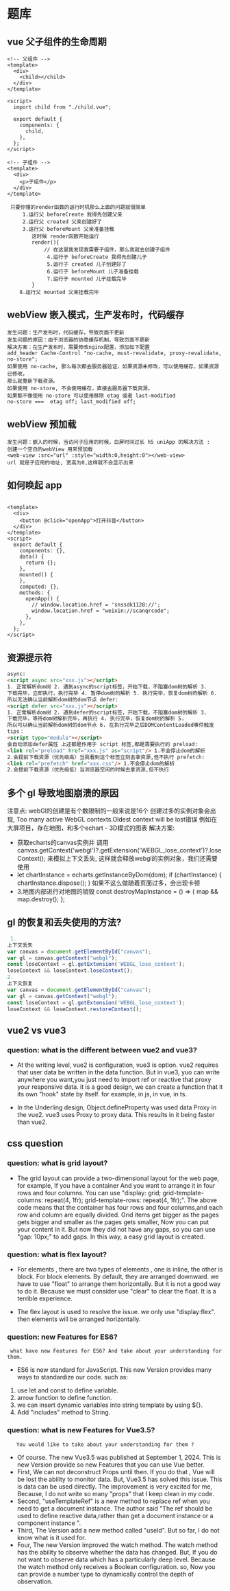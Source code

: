 # 题库

## vue 父子组件的生命周期

```vue
<!-- 父组件 -->
<template>
  <div>
    <child></child>
  </div>
</template>

<script>
  import child from "./child.vue";

  export default {
    components: {
      child,
    },
  };
</script>

<!-- 子组件 -->
<template>
  <div>
    <p>子组件</p>
  </div>
</template>
```

```
 只要你懂的render函数的运行时机那么上面的问题就很简单
     1.运行父 beforeCreate 我得先创建父亲
     2.运行父 created 父亲创建好了
     3.运行父 beforeMount 父亲准备挂载
        这时候 render函数开始运行
        render(){
            // 在这里我发现我需要子组件，那么我就去创建子组件
             4.运行子 beforeCreate 我得先创建儿子
             5.运行子 created 儿子创建好了
             6.运行子 beforeMount 儿子准备挂载
             7.运行子 mounted 儿子挂载完毕
        }
    8.运行父 mounted 父亲挂载完毕
```

## webView 嵌入模式，生产发布时，代码缓存

```
发生问题：生产发布时，代码缓存，导致页面不更新
发生问题的原因：由于浏览器的协商缓存机制，导致页面不更新
解决方案：在生产发布时，需要修改nginx配置，添加如下配置
add_header Cache-Control "no-cache, must-revalidate, proxy-revalidate, no-store";
如果使用 no-cache, 那么每次都去服务器验证，如果资源未修改，可以使用缓存，如果资源已修改，
那么就重新下载资源。
如果使用 no-store, 不会使用缓存，直接去服务器下载资源。
如果都不像使用 no-store 可以使用移除 etag 或者 last-modified
no-store ===  etag off; last_modified off;
```

## webView 预加载

```vue
发生问题：嵌入的时候，当访问子应用的时候，白屏时间过长 h5 uniApp 的解决方法 :
创建一个空白的webView 用来预加载
<web-view :src="url" :style="width:0,height:0"></web-view>
url 就是子应用的地址, 宽高为0,这样就不会显示出来
```

## 如何唤起 app

```vue

<template>
  <div>
    <button @click="openApp">打开抖音</button>
  </div>
</template>
<script>
  export default {
    components: {},
    data() {
      return {};
    },
    mounted() {
    },
    computed: {},
    methods: {
      openApp() {
        // window.location.href = 'snssdk1128://';
        window.location.href = "weixin://scanqrcode";
      },
    },
  };
</script>
```

## 资源提示符

```html
async:
<script async src="xxx.js"></script>
1. 正常解析dom树 2. 遇到async的script标签，开始下载，不阻塞dom树的解析 3.
下载完毕，立即执行，执行完毕 4. 暂停dom树的解析 5. 执行完毕，恢复dom树的解析 6.
所以无法确认当前解析dom树的dom节点 defer:
<script defer src="xxx.js"></script>
1. 正常解析dom树 2. 遇到defer的script标签，开始下载，不阻塞dom树的解析 3.
下载完毕，等待dom树解析完毕，再执行 4. 执行完毕，恢复dom树的解析 5.
所以可以确认当前解析dom树的dom节点 6. 在执行完毕之后DOMContentLoaded事件触发
tips：
<script type="module"></script>
会自动添加defer属性 上述都是作用于 script 标签,都是需要执行的 preload:
<link rel="preload" href="xxx.js" as="script"/> 1.不会停止dom的解析
2.会提前下载资源（优先级高）当我看到这个标签立刻去拿资源,但不执行 prefetch:
<link rel="prefetch" href="xxx.css"/> 1.不会停止dom的解析
2.会提前下载资源（优先级低）当浏览器空闲的时候去拿资源,但不执行
```

## 多个 gl 导致地图崩溃的原因

  注意点:
    webGl的创建是有个数限制的一般来说是16个
创建过多的实例对象会出现, Too many active WebGL contexts.Oldest  context will be lost错误
例如在大屏项目，存在地图，和多个echart - 3D模式的图表
解决方案:
- 获取echarts的canvas实例并
调用
canvas.getContext('webgl')?.getExtension('WEBGL_lose_context')?.loseContext();
来模拟上下文丢失, 这样就会释放webgl的实例对象，我们还需要使用
- let chartInstance = echarts.getInstanceByDom(dom);
if (chartInstance) {
    chartInstance.dispose();
}
如果不这么做随着页面过多，会出现卡顿
- 3.地图内部进行对地图的销毁
const destroyMapInstance = () => {
    map && map.destroy();
};

## gl 的恢复和丢失使用的方法?

```js
 1.
上下文丢失
var canvas = document.getElementById("canvas");
var gl = canvas.getContext("webgl");
const loseContext = gl.getExtension('WEBGL_lose_context');
loseContext && loseContext.loseContext();
2.
上下文恢复
var canvas = document.getElementById("canvas");
var gl = canvas.getContext("webgl");
const loseContext = gl.getExtension('WEBGL_lose_context');
loseContext && loseContext.restoreContext();
```

## vue2 vs vue3

### question: what is the different between vue2 and vue3?

- At the writing level, vue2 is configuration, vue3 is option.
  vue2 requires that user data be written in the data function.
  But in vue3, yuo can write anywhere you want,you just need to import ref or reactive that proxy your responsive data.
  it is a good design, we can create a function that it its own "hook" state by itself. for example, in js, in vue, in
  ts.

- In the Underling design, Object.defineProperty was used data Proxy in the vue2. vue3 uses Proxy to proxy data.
  This results in it being faster than vue2.

## css question

### question: what is grid layout?

- The grid layout can provide a two-dimensional layout for the web page,
  for example, If you have a container And you want to arrange it in four rows and four columns.
  You can use "display: grid; grid-template-columns: repeat(4, 1fr);
  grid-template-rows: repeat(4, 1fr);".
  The above code means that the container has four rows and four columns,and each row and column are equally divided.
  Grid items get bigger as the pages gets bigger and smaller as the pages gets smaller,
  Now you can put your content in it. But now they did not have any gaps, so you can use "gap: 10px;" to add gaps.
  In this way, a easy grid layout is created.

### question: what is flex layout?

- For elements , there are two types of elements , one is inline, the other is block.
  For block elements. By default, they are arranged downward. we have to use "float" to arrange them horizontally.
  But it is not a good way to do it. Because we must consider use "clear" to clear the float. It is a terrible
  experience.

- The flex layout is used to resolve the issue. we only use "display:flex". then elements will be arranged horizontally.

### question: new Features for ES6?

```
 what have new Features for ES6? And take about your understanding for them.
```

- ES6 is new standard for JavaScript. This new Version provides many ways
  to standardize our code. such as:

1. use let and const to define variable.
2. arrow function to define function.
3. we can insert dynamic variables into string template by using ${}.
4. Add "includes" method to String.

### question: what is new Features for Vue3.5?

```
   You would like to take about your understanding for them ?
```

- Of course. The new Vue3.5 was published at September 1, 2024.
  This is new Version provide so new Features that you can use Vue better.
- First, We can not deconstruct Props until then. If you do that , Vue will be lost the ability to monitor data.
  But, Vue3.5 has solved this issue. This is data can be used directly. The improvement is very excited for me,
  Because, I do not write so many "props" that I keep clean in my code.
- Second, "useTemplateRef" is a new method to replace ref when you need to get a document instance.
  The author said "The ref should be used to define reactive data,rather than get a document instance or a component
  instance ".
- Third, The Version add a new method called "useId". But so far, I do not know what is it used for.
- Four, The new Version improved the watch method. The watch method has the ability to observe whether the data has
  changed.
  But, If you do not want to observe data which has a particularly deep level. Because the watch method only receives a
  Boolean configuration. so, Now you can provide a number type to dynamically control the depth of observation.
